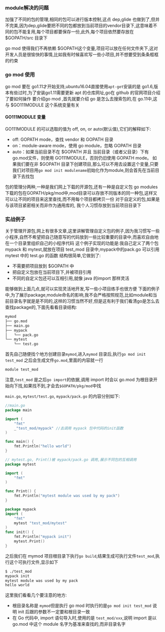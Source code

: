 ### module解决的问题
加强了不同的包的管理,相同的包可以进行版本控制,这点 dep,glide 也做到了,但并不完美,因为dep,glide要把不同的包都放到当前项目的vendor目录下,这意味着不同的包不能复用,每个项目都要保存一份,此外,每个项目依然要存放在 $GOPATH/src 目录下

go mod 使得我们不再依赖 $GOPATH这个变量,项目可以放在任何文件夹下,这对开发人员是很愉快的事情,比如我有时候喜欢写一些小项目,并不想要受到条条框框的约束

### go mod 使用
go mod 要在 go1.11才开始支持,ubuntu16.04直接使用`apt-get`安装的是 go1.6,版本有些过时,为了安装go1.11需要更新 apt 的仓库网址,go在 github 的官网项目介绍了要如何操作
要介绍go mod ,首先就要介绍 go 是怎么去搜索包的,在 go.11中,这与 $GO111MODULE 这个系统变量有关
#### GO111MODULE 变量
GO111MODULE 的可以选取的值为 off, on, or auto(默认值),它们的解释如下:
* off: GOPATH mode，查找 vendor 和 GOPATH 目录
* on：module-aware mode，使用 go module，忽略 GOPATH 目录
* auto：如果当前目录不在 $GOPATH 并且 当前目录（或者父目录）下有go.mod文件，则使用 GO111MODULE，否则仍旧使用 GOPATH mode。
如果我们要在非 $GOPATH 目录下创建项目,那么可以不用去设置这个变量,只要我们对项目用`go mod init modulename`初始化作为module,则会首先在当前目录下去找包

包的管理分两种,一种是我们网上下载的开源包,还有一种是自定义包
go modules 下载的包在GOPATH/pkg/mod中,mod目录可以存放不同版本的同一种包,这样又可以让不同的项目来这里查找,而不用每个项目都拷贝一份
对于自定义的包,如果是与该项目紧密相关而非作为通用库的, 我个人习惯存放到当前项目目录下
### 实战例子
关于管理开源包,网上有很多文章,这里讲解管理自定义包的例子,因为我习惯写一些小程序,自然不希望把自己随意写的代码放到一些比较重要的目录中,而喜欢自由地在一个目录里组织自己的小程序代码
这个例子实现的功能是:我自己定义了两个包 mypack 和 mytest,就放在项目 test_mod 目录中,mypack中的pack.go 可以引用 mytest 中的 test.go 的函数
结构很简单,它做到了:
* 不需要把项目放到 $GOPATH 中
* 把自定义包放在当前项目下,并被项目引用
* 不同的自定义包还可以互相引用,就像 java 的import 那样灵活

能够做到上面几点,就可以实现灵活地开发,写一些小项目练手也很方便
下面的例子中,为了展示package,module命名的影响,我不会严格按照规范,比如module和当前目录名字就是是不同的,这样的习惯当然不好,但是这有利于我们看清go是怎么去查找package的,下面先看看目录结构:
```bash
mymod
├── go.mod
├── main.go
├── mypack
│   └── pack.go
└── mytest
    └── test.go
```
首先自己随便找个地方创建目录`mymod`,进入`mymod` 目录后,执行`go mod init test_mod`
之后会生成文件`go.mod`,里面的内容就一行
```bash
module test_mod
```
注意,`test_mod` 是之后`go import`的依据,调用 import 时会以 go.mod 为根目录开始向下找,如果找不到,才会去`$GOPATH/pkg/mod`中找

`main.go`, `mytest/test.go`, `mypack/pack.go` 的内容分别如下:
```Go
//main.go
package main

import (
    "fmt"
    _"test_mod/mypack" //去调用 mypack 包中代码的init函数
)

func main() {
    fmt.Println("hello world")
}
```
```Go
// mytest.go, Print()被 mypack/pack.go 调用,展示不同包的互相调用
package mytest

import (
    "fmt"
)

func Print() {
    fmt.Println("mytest module was used by my pack")
}
```
```Go
package mypack
import (
    "fmt"
    mytest "test_mod/mytest"
)
func init() {
    fmt.Println("mypack init")
    mytest.Print()
}
```
之后我们在 mymod 项目根目录下执行`go build`,结果生成可执行文件`test_mod`,执行这个可执行文件,显示如下
```bash
$ ./test_mod 
mypack init
mytest module was used by my pack
hello world
```
这里我们看看几个要注意的地方:
- 根目录名称是 `mymod`但是执行 go mod 时执行的是`go mod init test_mod` 说明 init 后跟的参数不一定要和根目录一致
- 在 Go 代码中, import 语句导入时,使用的是 `test_mod/xxx`,说明 import 是以 go.mod 中这个 module 名字为基准来查找的,而非目录名字